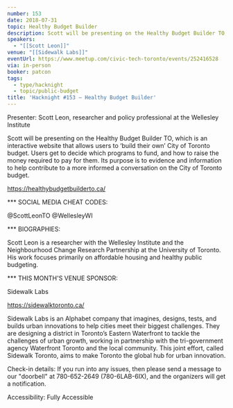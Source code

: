 ```yaml
---
number: 153
date: 2018-07-31
topic: Healthy Budget Builder
description: Scott will be presenting on the Healthy Budget Builder TO, which is an interactive website that allows users to ‘build their own’ City of Toronto budget. Users get to decide which programs to fund, and how to raise the money required to pay for them. Its purpose is to evidence and information to help contribute to a more informed a conversation on the City of Toronto budget. https://healthybudgetbuilderto.ca/
speakers:
  - "[[Scott Leon]]"
venue: "[[Sidewalk Labs]]"
eventUrl: https://www.meetup.com/civic-tech-toronto/events/252416528
via: in-person
booker: patcon
tags:
  - type/hacknight
  - topic/public-budget
title: 'Hacknight #153 – Healthy Budget Builder'
---
```


Presenter: Scott Leon, researcher and policy professional at the Wellesley Institute

Scott will be presenting on the Healthy Budget Builder TO, which is an interactive website that allows users to ‘build their own’ City of Toronto budget. Users get to decide which programs to fund, and how to raise the money required to pay for them. Its purpose is to evidence and information to help contribute to a more informed a conversation on the City of Toronto budget.

https://healthybudgetbuilderto.ca/

*** SOCIAL MEDIA CHEAT CODES:

@ScottLeonTO @WellesleyWI

*** BIOGRAPHIES:

Scott Leon is a researcher with the Wellesley Institute and the Neighbourhood Change Research Partnership at the University of Toronto. His work focuses primarily on affordable housing and healthy public budgeting.

*** THIS MONTH'S VENUE SPONSOR:

Sidewalk Labs

https://sidewalktoronto.ca/

Sidewalk Labs is an Alphabet company that imagines, designs, tests, and builds urban innovations to help cities meet their biggest challenges. They are designing a district in Toronto’s Eastern Waterfront to tackle the challenges of urban growth, working in partnership with the tri-government agency Waterfront Toronto and the local community. This joint effort, called Sidewalk Toronto, aims to make Toronto the global hub for urban innovation.

Check-in details: If you run into any issues, then please send a message to our "doorbell" at 780-652-2649 (780-6LAB-6IX), and the organizers will get a notification.

Accessibility: Fully Accessible
